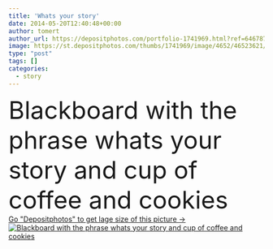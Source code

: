 ```yaml
---
title: 'Whats your story'
date: 2014-05-20T12:40:48+00:00
author: tomert
author_url: https://depositphotos.com/portfolio-1741969.html?ref=64678756
image: https://st.depositphotos.com/thumbs/1741969/image/4652/46523621/api_thumb_450.jpg?forcejpeg=true
type: "post"
tags: []
categories: 
  - story
---
```

<div aling="center">
            <font size="60"> Blackboard with the phrase whats your story and cup of coffee and cookies</font>   
</div>
<div>
    <a href='https://st.depositphotos.com/thumbs/1741969/image/4652/46523621/api_thumb_450.jpg?forcejpeg=true?ref=64678756' target=_blank > Go "Depositphotos" to get lage size of this picture ->
        <img href='https://st.depositphotos.com/thumbs/1741969/image/4652/46523621/api_thumb_450.jpg?forcejpeg=true?ref=64678756' src='https://st.depositphotos.com/1741969/4652/i/950/depositphotos_46523621-stock-photo-whats-your-story.jpg?forcejpeg=true' alt='Blackboard with the phrase whats your story and cup of coffee and cookies' >
    </a>
</div>
